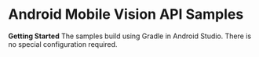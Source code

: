 # Android Mobile Vision API Samples
<b>Getting Started</b>
The samples build using Gradle in Android Studio. There is no special configuration required.
